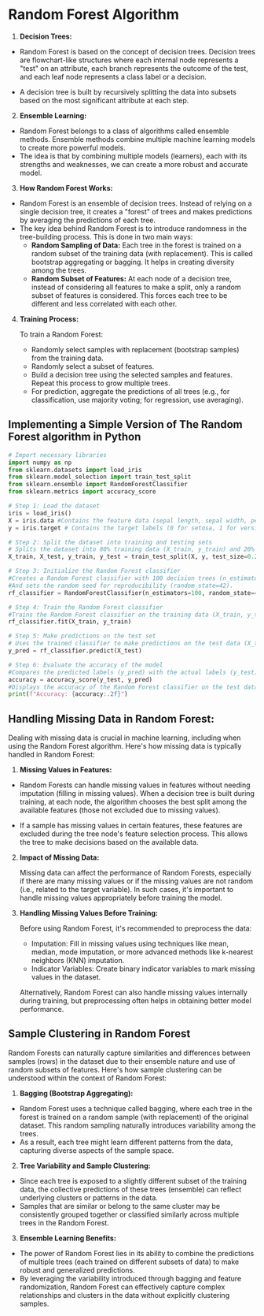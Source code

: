 # Random Forest Algorithm

1.  **Decision Trees:**

- Random Forest is based on the concept of decision trees. Decision trees are flowchart-like structures where each internal node represents a "test" on an attribute, each branch represents the outcome of the test, and each leaf node represents a class label or a decision.

- A decision tree is built by recursively splitting the data into subsets based on the most significant attribute at each step.

2. **Ensemble Learning:**

- Random Forest belongs to a class of algorithms called ensemble methods. Ensemble methods combine multiple machine learning models to create more powerful models.
- The idea is that by combining multiple models (learners), each with its strengths and weaknesses, we can create a more robust and accurate model.

3. **How Random Forest Works:**

- Random Forest is an ensemble of decision trees. Instead of relying on a single decision tree, it creates a "forest" of trees and makes predictions by averaging the predictions of each tree.
- The key idea behind Random Forest is to introduce randomness in the tree-building process. This is done in two main ways:
  - **Random Sampling of Data:** Each tree in the forest is trained on a random subset of the training data (with replacement). This is called bootstrap aggregating or bagging. It helps in creating diversity among the trees.
  - **Random Subset of Features:** At each node of a decision tree, instead of considering all features to make a split, only a random subset of features is considered. This forces each tree to be different and less correlated with each other.

4.  **Training Process:**

    To train a Random Forest:

    - Randomly select samples with replacement (bootstrap samples) from the training data.
    - Randomly select a subset of features.
    - Build a decision tree using the selected samples and features. Repeat this process to grow multiple trees.
    - For prediction, aggregate the predictions of all trees (e.g., for classification, use majority voting; for regression, use averaging).

## Implementing a Simple Version of The Random Forest algorithm in Python

```Python
# Import necessary libraries
import numpy as np
from sklearn.datasets import load_iris
from sklearn.model_selection import train_test_split
from sklearn.ensemble import RandomForestClassifier
from sklearn.metrics import accuracy_score

# Step 1: Load the dataset
iris = load_iris()
X = iris.data #Contains the feature data (sepal length, sepal width, petal length, petal width)
y = iris.target # Contains the target labels (0 for setosa, 1 for versicolor, 2 for virginica).

# Step 2: Split the dataset into training and testing sets
# Splits the dataset into 80% training data (X_train, y_train) and 20% testing data (X_test, y_test)
X_train, X_test, y_train, y_test = train_test_split(X, y, test_size=0.2, random_state=42)

# Step 3: Initialize the Random Forest classifier
#Creates a Random Forest classifier with 100 decision trees (n_estimators)
#And sets the random seed for reproducibility (random_state=42).
rf_classifier = RandomForestClassifier(n_estimators=100, random_state=42)

# Step 4: Train the Random Forest classifier
#Trains the Random Forest classifier on the training data (X_train, y_train)
rf_classifier.fit(X_train, y_train)

# Step 5: Make predictions on the test set
# Uses the trained classifier to make predictions on the test data (X_test)
y_pred = rf_classifier.predict(X_test)

# Step 6: Evaluate the accuracy of the model
#Compares the predicted labels (y_pred) with the actual labels (y_test) and calculates the accuracy
accuracy = accuracy_score(y_test, y_pred)
#Displays the accuracy of the Random Forest classifier on the test data, rounded to two decimal places
print(f"Accuracy: {accuracy:.2f}")
```

## Handling Missing Data in Random Forest:

Dealing with missing data is crucial in machine learning, including when using the Random Forest algorithm. Here's how missing data is typically handled in Random Forest:

1.  **Missing Values in Features:**

- Random Forests can handle missing values in features without needing imputation (filling in missing values). When a decision tree is built during training, at each node, the algorithm chooses the best split among the available features (those not excluded due to missing values).

- If a sample has missing values in certain features, these features are excluded during the tree node's feature selection process. This allows the tree to make decisions based on the available data.

2. **Impact of Missing Data:**

   Missing data can affect the performance of Random Forests, especially if there are many missing values or if the missing values are not random (i.e., related to the target variable). In such cases, it's important to handle missing values appropriately before training the model.

3. **Handling Missing Values Before Training:**

   Before using Random Forest, it's recommended to preprocess the data:

   - Imputation: Fill in missing values using techniques like mean, median, mode imputation, or more advanced methods like k-nearest neighbors (KNN) imputation.
   - Indicator Variables: Create binary indicator variables to mark missing values in the dataset.

   Alternatively, Random Forest can also handle missing values internally during training, but preprocessing often helps in obtaining better model performance.

## Sample Clustering in Random Forest

Random Forests can naturally capture similarities and differences between samples (rows) in the dataset due to their ensemble nature and use of random subsets of features. Here's how sample clustering can be understood within the context of Random Forest:

1. **Bagging (Bootstrap Aggregating):**

- Random Forest uses a technique called bagging, where each tree in the forest is trained on a random sample (with replacement) of the original dataset. This random sampling naturally introduces variability among the trees.
- As a result, each tree might learn different patterns from the data, capturing diverse aspects of the sample space.

2. **Tree Variability and Sample Clustering:**

- Since each tree is exposed to a slightly different subset of the training data, the collective predictions of these trees (ensemble) can reflect underlying clusters or patterns in the data.
- Samples that are similar or belong to the same cluster may be consistently grouped together or classified similarly across multiple trees in the Random Forest.

3. **Ensemble Learning Benefits:**

- The power of Random Forest lies in its ability to combine the predictions of multiple trees (each trained on different subsets of data) to make robust and generalized predictions.
- By leveraging the variability introduced through bagging and feature randomization, Random Forest can effectively capture complex relationships and clusters in the data without explicitly clustering samples.
